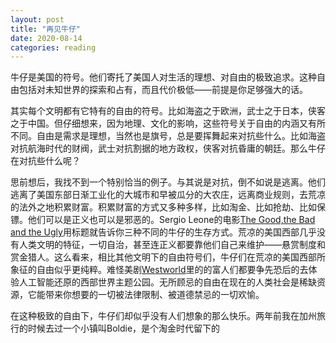 ```yaml
---
layout: post
title: "再见牛仔"
date: 2020-08-14
categories: reading
---
```


牛仔是美国的符号。他们寄托了美国人对生活的理想、对自由的极致追求。这种自由包括对未知世界的探索和占有，而且代价极低——前提是你足够强大的话。

其实每个文明都有它特有的自由的符号。比如海盗之于欧洲，武士之于日本，侠客之于中国。但仔细想来，因为地理、文化的影响，这些符号关于自由的内涵又有所不同。自由是需求是理想，当然也是旗号，总是要挥舞起来对抗些什么。比如海盗对抗航海时代的财阀，武士对抗割据的地方政权，侠客对抗昏庸的朝廷。那么牛仔在对抗些什么呢？

思前想后，我找不到一个特别恰当的例子。与其说是对抗，倒不如说是逃离。他们逃离了美国东部日渐工业化的大城市和早被瓜分的大农庄，远离商业规则，去荒凉的法外之地积累财富。积累财富的方式又多种多样，比如淘金、比如抢劫、比如保镖。他们可以是正义也可以是邪恶的。Sergio Leone的电影[The Good,the Bad and the Ugly](https://en.wikipedia.org/wiki/The_Good,_the_Bad_and_the_Ugly)用标题就告诉你三种不同的牛仔的生存方式。荒凉的美国西部几乎没有人类文明的特征，一切自治，甚至连正义都要靠他们自己来维护——悬赏制度和赏金猎人。这么看来，相比其他文明下的自由符号们，牛仔们在荒凉的美国西部所象征的自由似乎更纯粹。难怪美剧[Westworld](https://movie.douban.com/subject/2338055/)里的的富人们都要争先恐后的去体验人工智能还原的西部世界主题公园。无所顾忌的自由在现在的人类社会是稀缺资源，它能带来你想要的一切被法律限制、被道德禁忌的一切欢愉。

在这种极致的自由下，牛仔们却似乎没有人们想象的那么快乐。两年前我在加州旅行的时候去过一个小镇叫Boldie，是个淘金时代留下的